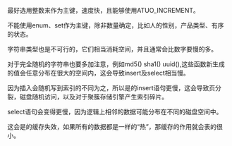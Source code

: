最好选用整数来作为主键，速度快，且能够使用ATUO_INCREMENT。

不能使用enum、set作为主键，除非数量确定，比如人的性别，产品类型、有序的状态。

字符串类型也是不可行的，它们相当消耗空间，并且通常会比数字要慢的多。

对于完全随机的字符串也要多加注意，例如md5() sha1() uuid(),这些函数新生成的值会任意分布在很大的空间内，这会导致insert及select相当慢。

因为插入会随机写到索引的不同为之，所以是的insert语句更慢，这会导致页分裂，磁盘随机访问，以及对于聚簇存储引擎产生索引碎片。

select语句会变得更慢，因为逻辑上相邻的数据可能分布在不同的磁盘空间中。

这会是的缓存失效，如果所有的数据都是一样的“热”，那缓存的作用就会表的很小。